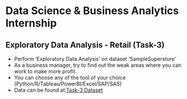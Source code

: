 # Data Science & Business Analytics Internship

## Exploratory Data Analysis - Retail (Task-3)



* Perform ‘Exploratory Data Analysis’ on dataset ‘SampleSuperstore’
* As a business manager, try to find out the weak areas where you can work to make more profit.
* You can choose any of the tool of your choice (Python/R/Tableau/PowerBI/Excel/SAP/SAS)
* Data can be found at:[Task-3 Dataset](https://bit.ly/3i4rbWl)

